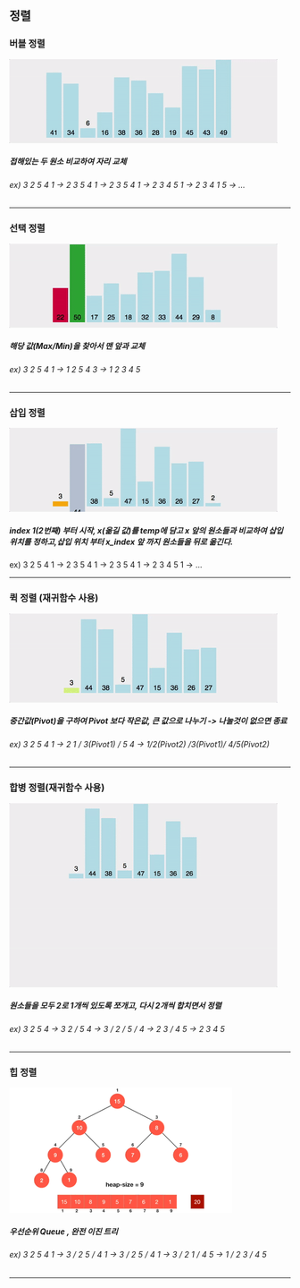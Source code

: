 <h2> 정렬 </h2>

<h3>버블 정렬</h3>
<img src="https://github.com/kimTH65/cs/blob/main/sort/bubble.gif">
<h5>접해있는 두 원소 비교하여 자리 교체 </h5>
<h6>ex) 3 2 5 4 1 -> 2 3 5 4 1 -> 2 3 5 4 1 -> 2 3 4 5 1 -> 2 3 4 1 5 -> ...<br></h6>
            
<hr>

<h3>선택 정렬</h3>
<img src="https://github.com/kimTH65/cs/blob/main/sort/selection.gif">
<h5>해당 값(Max/Min)을 찾아서 맨 앞과 교체 </h5>
<h6>ex) 3 2 5 4 1 -> 1 2 5 4 3 -> 1 2 3 4 5 <br></h6>
            
<hr>

<h3>삽입 정렬</h3>
<img src="https://github.com/kimTH65/cs/blob/main/sort/insertion.gif">
<h5>index 1(2번째) 부터 시작, x(옮길 값)를 temp에 담고 x 앞의 원소들과 비교하여 삽입 위치를 정하고,삽입 위치 부터 x_index 앞 까지 원소들을 뒤로 옮긴다. </h5>
</h6>ex) 3 2 5 4 1 -> 2 3 5 4 1 -> 2 3 5 4 1 -> 2 3 4 5 1 -> ... <br></h6>
            
<hr>    

<h3>퀵 정렬 (재귀함수 사용)</h3>
<img src="https://github.com/kimTH65/cs/blob/main/sort/quick.gif">
<h5>중간값(Pivot)을 구하여 Pivot 보다 작은값, 큰 값으로 나누기 -> 나눌것이 없으면 종료 </h5>
<h6>ex) 3 2 5 4 1 -> 2 1 / 3(Pivot1) / 5 4 ->  1/2(Pivot2) /3(Pivot1)/ 4/5(Pivot2)<br></h6>
                         
<hr>

<h3>합병 정렬(재귀함수 사용) </h3>
<img src="https://github.com/kimTH65/cs/blob/main/sort/merge.gif">
<h5>원소들을 모두 2로 1개씩 있도록 쪼개고, 다시 2개씩 합치면서 정렬 </h5>
<h6>ex) 3 2 5 4 -> 3 2 / 5 4 -> 3 / 2 / 5 / 4 -> 2 3 / 4 5 -> 2 3 4 5 <br></h6>
<hr>

<h3>힙 정렬 </h3>
<img src="https://github.com/kimTH65/cs/blob/main/sort/heapy.gif">
<h5>우선순위 Queue , 완전 이진 트리 </h5>
<h6>ex) 3 2 5 4 1 -> 3 / 2 5 / 4 1 -> 3 / 2 5 / 4 1 -> 3 / 2 1 / 4 5 -> 1 / 2 3 / 4 5 <br></h6>
<hr>
